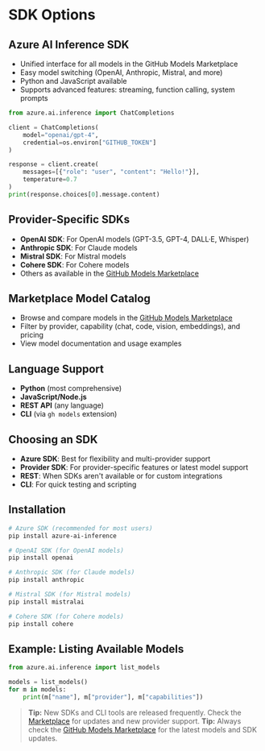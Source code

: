 <!-- filepath: /Users/nisalgunawardhana/Desktop/Introduction to Github models/04-api-integration/sdk-options.md -->
# SDK Options

## Azure AI Inference SDK
- Unified interface for all models in the GitHub Models Marketplace
- Easy model switching (OpenAI, Anthropic, Mistral, and more)
- Python and JavaScript available
- Supports advanced features: streaming, function calling, system prompts

```python
from azure.ai.inference import ChatCompletions

client = ChatCompletions(
    model="openai/gpt-4",
    credential=os.environ["GITHUB_TOKEN"]
)

response = client.create(
    messages=[{"role": "user", "content": "Hello!"}],
    temperature=0.7
)
print(response.choices[0].message.content)
```

## Provider-Specific SDKs
- **OpenAI SDK**: For OpenAI models (GPT-3.5, GPT-4, DALL·E, Whisper)
- **Anthropic SDK**: For Claude models
- **Mistral SDK**: For Mistral models
- **Cohere SDK**: For Cohere models
- Others as available in the [GitHub Models Marketplace](https://github.com/marketplace?type=actions&query=models)

## Marketplace Model Catalog
- Browse and compare models in the [GitHub Models Marketplace](https://github.com/marketplace?type=actions&query=models)
- Filter by provider, capability (chat, code, vision, embeddings), and pricing
- View model documentation and usage examples

## Language Support
- **Python** (most comprehensive)
- **JavaScript/Node.js**
- **REST API** (any language)
- **CLI** (via `gh models` extension)

## Choosing an SDK
- **Azure SDK**: Best for flexibility and multi-provider support
- **Provider SDK**: For provider-specific features or latest model support
- **REST**: When SDKs aren't available or for custom integrations
- **CLI**: For quick testing and scripting

## Installation

```bash
# Azure SDK (recommended for most users)
pip install azure-ai-inference

# OpenAI SDK (for OpenAI models)
pip install openai

# Anthropic SDK (for Claude models)
pip install anthropic

# Mistral SDK (for Mistral models)
pip install mistralai

# Cohere SDK (for Cohere models)
pip install cohere
```

## Example: Listing Available Models

```python
from azure.ai.inference import list_models

models = list_models()
for m in models:
    print(m["name"], m["provider"], m["capabilities"])
```

> **Tip:** New SDKs and CLI tools are released frequently. Check the [Marketplace](https://github.com/marketplace/models) for updates and new provider support.
> **Tip:** Always check the [GitHub Models Marketplace](https://github.com/marketplace?type=actions&query=models) for the latest models and SDK updates.
